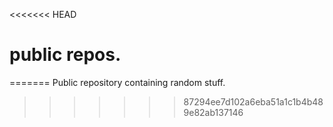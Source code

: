 <<<<<<< HEAD
# public repos.
=======
Public repository containing random stuff.
>>>>>>> 87294ee7d102a6eba51a1c1b4b489e82ab137146
